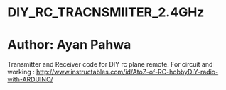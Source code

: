 DIY_RC_TRACNSMIITER_2.4GHz
==========================
Author: Ayan Pahwa
===========================

Transmitter and Receiver code for DIY rc plane remote.
For circuit and working :
http://www.instructables.com/id/AtoZ-of-RC-hobbyDIY-radio-with-ARDUINO/
